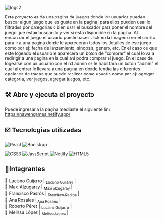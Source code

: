 ![logo2](https://user-images.githubusercontent.com/99926091/187044771-d9119987-308a-4f92-bbdf-e3dee3a409de.png)

Este proyecto es de una pagina de juegos donde los usuarios pueden buscar algun juego que les guste en la pagina, para ellos pueden usar lo filtrados por categorias o bien usar el buscador para poner el nombre del juego que estan buscando y ver si esta disponible en la pagina.
Al encontrar el juego el usuario puede hacer click en la imagen o en el carrito para ir a una pagina donde le apareceran todos los detalles de ese juego como por ej: fecha de lanzamiento, sinopsis, genero, etc. En el caso de que este logeado el usuario le aparecera un boton de "comprar" el cual lo va a redirigir a una pagina en la cual ahi podra comprar el juego.
En el caso de logearse con un usuario con el rol admin se le habilitara un boton "admin" el cual al entrar lo llevara a una pagina en donde tendra las diferentes opciones de tareas que puede realizar como usuario como por ej: agregar categoria, ver juegos, agregar juegos, etc.
    
    


## 🛠️ Abre y ejecuta el proyecto 

Puede ingresar a la pagina mediante el siguiente link https://nawengames.netlify.app/



## ☑️ Tecnologias utilizadas

![React](https://img.shields.io/badge/react-%2320232a.svg?style=for-the-badge&logo=react&logoColor=%2361DAFB)
![Bootstrap](https://img.shields.io/badge/bootstrap-%23563D7C.svg?style=for-the-badge&logo=bootstrap&logoColor=white)

![CSS3](https://img.shields.io/badge/css3-%231572B6.svg?style=for-the-badge&logo=css3&logoColor=white)
![JavaScript](https://img.shields.io/badge/javascript-%23323330.svg?style=for-the-badge&logo=javascript&logoColor=%23F7DF1E)
![Netlify](https://img.shields.io/badge/netlify-%23000000.svg?style=for-the-badge&logo=netlify&logoColor=#00C7B7)
![HTML5](https://img.shields.io/badge/html5-%23E34F26.svg?style=for-the-badge&logo=html5&logoColor=white)

## 📝Integrantes

👤 Luciano Guijarro | [<sub>Luciano Guijarro</sub>](https://github.com/LucianoGuijarro) | <br>
👤 Maxi Alzugaray | [<sub>Maxi Alzugaray</sub>](https://github.com/MaxiAlz) | <br>
👤 Francisco Padrós | [<sub>Francisco Padros</sub>](https://github.com/Fran02022) | <br>
👤 Ana Rosales | [<sub>Ana Rosales</sub>](https://github.com/Annrosaless) | <br>
👤 Roberto Pérez | [<sub>Luciano Guijarro</sub>](https://github.com/LucianoGuijarro) | <br>
👤 Melissa López | [<sub>Melissa Lopez</sub>](https://github.com/MelLopez22) | <br>
